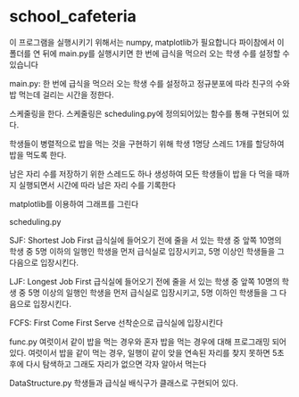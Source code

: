 # school_cafeteria

이 프로그램을 실행시키기 위해서는 numpy, matplotlib가 필요합니다
파이참에서 이 폴더를 연 뒤에 main.py를 실행시키면 한 번에 급식을 먹으러 오는 학생 수를 설정할 수 있습니다

main.py:
한 번에 급식을 먹으러 오는 학생 수를 설정하고 정규분포에 따라 친구의 수와 밥 먹는데 걸리는 시간을 정한다.

스케줄링을 한다. 스케줄링은 scheduling.py에 정의되어있는 함수를 통해 구현되어 있다.

학생들이 병렬적으로 밥을 먹는 것을 구현하기 위해 학생 1명당 스레드 1개를 할당하여 밥을 먹도록 한다.

남은 자리 수를 저장하기 위한 스레드도 하나 생성하여 모든 학생들이 밥을 다 먹을 때까지 실행되면서 시간에 따라 남은 자리 수를 기록한다

matplotlib를 이용하여 그래프를 그린다


scheduling.py

SJF: Shortest Job First
급식실에 들어오기 전에 줄을 서 있는 학생 중 앞쪽 10명의 학생 중 5명 이하의 일행인 학생을 먼저 급식실로 입장시키고, 5명 이상인 학생들을 그 다음으로 입장시킨다. 

LJF: Longest Job First
급식실에 들어오기 전에 줄을 서 있는 학생 중 앞쪽 10명의 학생 중 5명 이상의 일행인 학생을 먼저 급식실로 입장시키고, 5명 이하인 학생들을 그 다음으로 입장시킨다. 

FCFS: First Come First Serve
선착순으로 급식실에 입장시킨다

func.py
여럿이서 같이 밥을 먹는 경우와 혼자 밥을 먹는 경우에 대해 프로그래밍 되어 있다.
여럿이서 밥을 같이 먹는 경우, 일행이 같이 앚을 연속된 자리를 찾지 못하면 5초 후에 다시 탐색하고 그래도 자리가 없으면 각자 알아서 먹는다

DataStructure.py
학생들과 급식실 배식구가 클래스로 구현되어 있다.
